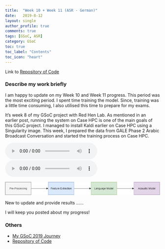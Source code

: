 ```yaml
---
title:  "Week 10 + Week 11 (ASR - German)"
date:   2019-8-12
layout: single
author_profile: true
comments: true
tags: [GSoC, ASR]
category: GSoC
toc: true
toc_label: "Contents"
toc_icon: "heart"
---
```


Link to [Repository of Code](https://github.com/AASHISHAG/asr-german)

### Describe my work briefly

I am happy to update on my Week 10 and Week 11 progress. This period was the most exciting period. I spent time training the model. Since, training was a little time consuming, I also utilised this time to prepare for my exams.

It’s week 8 of my GSoC project with Red Hen Lab. As mentioned in an earlier post, running the system on Case HPC is one of the main goals of this GSoC project. I managed to install Kaldi earlier on Case HPC using a Singularity image. This week, I prepared the data from GALE Phase 2 Arabic Broadcast Conversation and started the training process on Case HPC.

<audio controls>
  <source src="/others/de1-01.wav" type="audio/mp3">
</audio>


<audio controls>
  <source src="/others/de1-01.wav" type="audio/wav">
</audio>

![](
/others/speech-recognition-pipeline-2.png)

New to update and provide results ......

I will keep you posted about my progress!

### Others

- [My GSoC 2019 Journey](https://aashishag.github.io/categories/#gsoc)
- [Repository of Code](https://github.com/AASHISHAG/asr-german)